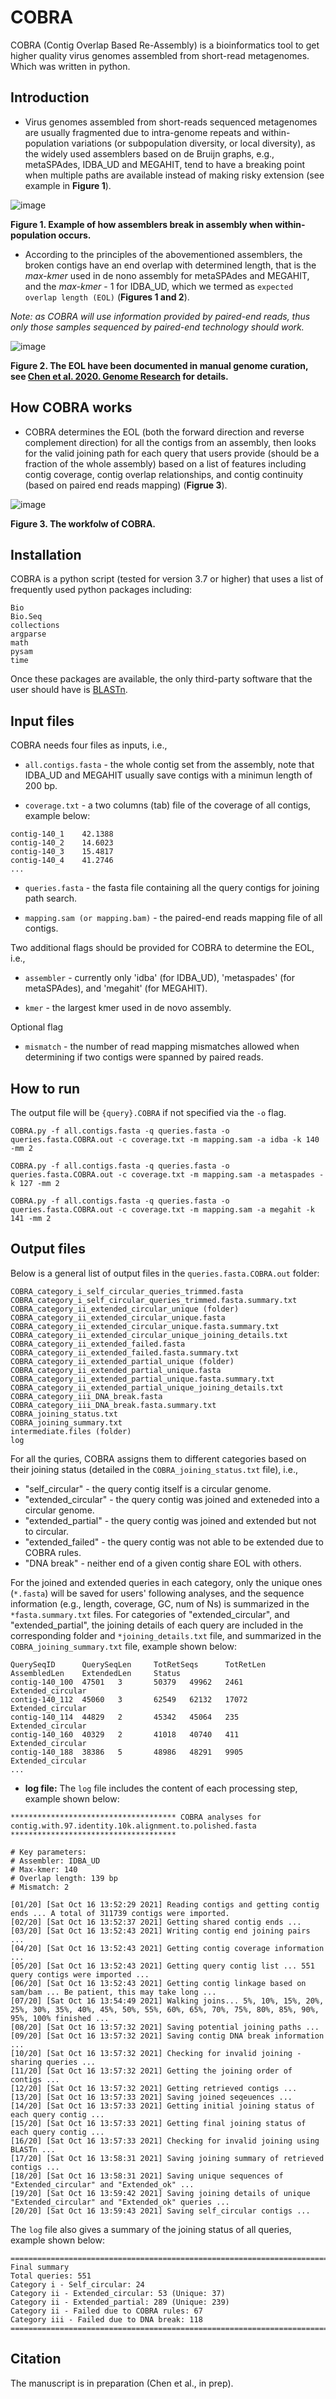 # COBRA
COBRA (Contig Overlap Based Re-Assembly) is a bioinformatics tool to get higher quality virus genomes assembled from short-read metagenomes. Which was written in python.

## Introduction
* Virus genomes assembled from short-reads sequenced metagenomes are usually fragmented due to intra-genome repeats and within-population variations (or subpopulation diversity, or local diversity), as the widely used assemblers based on de Bruijn graphs, e.g., metaSPAdes, IDBA_UD and MEGAHIT, tend to have a breaking point when multiple paths are available instead of making risky extension (see example in **Figure 1**). 

![image](https://user-images.githubusercontent.com/46725273/111676563-8a21f180-87db-11eb-9b8c-4c63fb993936.png)

**Figure 1. Example of how assemblers break in assembly when within-population occurs.**

* According to the principles of the abovementioned assemblers, the broken contigs have an end overlap with determined length, that is the *max-kmer* used in de nono assembly for metaSPAdes and MEGAHIT, and the *max-kmer* - 1 for IDBA_UD, which we termed as ```expected overlap length (EOL)``` (**Figures 1 and 2**). 

*Note: as COBRA will use information provided by paired-end reads, thus only those samples sequenced by paired-end technology should work.*

![image](https://user-images.githubusercontent.com/46725273/111677281-4c719880-87dc-11eb-85a9-a62906f4e10b.png)

**Figure 2. The EOL have been documented in manual genome curation, see [Chen et al. 2020. Genome Research](https://genome.cshlp.org/content/30/3/315.short) for details.**

##
## How COBRA works
* COBRA determines the EOL (both the forward direction and reverse complement direction) for all the contigs from an assembly, then looks for the valid joining path for each query that users provide (should be a fraction of the whole assembly) based on a list of features including contig coverage, contig overlap relationships, and contig continuity (based on paired end reads mapping) (**Figrue 3**).

![image](https://user-images.githubusercontent.com/46725273/137677972-d181aae7-a4dd-4ae1-8949-1b461092858c.png)


**Figure 3. The workfolw of COBRA.**

##
## Installation
COBRA is a python script (tested for version 3.7 or higher) that uses a list of frequently used python packages including:
```
Bio
Bio.Seq
collections
argparse
math
pysam
time
```

Once these packages are available, the only third-party software that the user should have is [BLASTn](https://blast.ncbi.nlm.nih.gov/Blast.cgi?PAGE_TYPE=BlastDocs&DOC_TYPE=Download).

##
## Input files
COBRA needs four files as inputs, i.e., 

* ```all.contigs.fasta``` - the whole contig set from the assembly, note that IDBA_UD and MEGAHIT usually save contigs with a minimun length of 200 bp.

* ```coverage.txt``` - a two columns (tab) file of the coverage of all contigs, example below:

```contig-140_0    25.552
contig-140_1    42.1388
contig-140_2    14.6023
contig-140_3    15.4817
contig-140_4    41.2746
...
```

* ```queries.fasta``` - the fasta file containing all the query contigs for joining path search.

* ```mapping.sam (or mapping.bam)``` - the paired-end reads mapping file of all contigs.


Two additional flags should be provided for COBRA to determine the EOL, i.e.,

* ```assembler``` - currently only 'idba' (for IDBA_UD), 'metaspades' (for metaSPAdes), and 'megahit' (for MEGAHIT).

* ```kmer``` - the largest kmer used in de novo assembly.


Optional flag
* ```mismatch``` - the number of read mapping mismatches allowed when determining if two contigs were spanned by paired reads.

##
## How to run

The output file will be ```{query}.COBRA``` if not specified via the ```-o``` flag.

```
COBRA.py -f all.contigs.fasta -q queries.fasta -o queries.fasta.COBRA.out -c coverage.txt -m mapping.sam -a idba -k 140 -mm 2
```

```
COBRA.py -f all.contigs.fasta -q queries.fasta -o queries.fasta.COBRA.out -c coverage.txt -m mapping.sam -a metaspades -k 127 -mm 2
```

```
COBRA.py -f all.contigs.fasta -q queries.fasta -o queries.fasta.COBRA.out -c coverage.txt -m mapping.sam -a megahit -k 141 -mm 2
```

##
## Output files
Below is a general list of output files in the ```queries.fasta.COBRA.out``` folder:

```
COBRA_category_i_self_circular_queries_trimmed.fasta
COBRA_category_i_self_circular_queries_trimmed.fasta.summary.txt
COBRA_category_ii_extended_circular_unique (folder)
COBRA_category_ii_extended_circular_unique.fasta
COBRA_category_ii_extended_circular_unique.fasta.summary.txt
COBRA_category_ii_extended_circular_unique_joining_details.txt
COBRA_category_ii_extended_failed.fasta
COBRA_category_ii_extended_failed.fasta.summary.txt
COBRA_category_ii_extended_partial_unique (folder)
COBRA_category_ii_extended_partial_unique.fasta
COBRA_category_ii_extended_partial_unique.fasta.summary.txt
COBRA_category_ii_extended_partial_unique_joining_details.txt
COBRA_category_iii_DNA_break.fasta
COBRA_category_iii_DNA_break.fasta.summary.txt
COBRA_joining_status.txt
COBRA_joining_summary.txt
intermediate.files (folder)
log
```

For all the quries, COBRA assigns them to different categories based on their joining status (detailed in the ```COBRA_joining_status.txt``` file), i.e.,

* "self_circular" - the query contig itself is a circular genome.
* "extended_circular" - the query contig was joined and exteneded into a circular genome.
* "extended_partial" - the query contig was joined and extended but not to circular.
* "extended_failed" - the query contig was not able to be extended due to COBRA rules. 
* "DNA break" - neither end of a given contig share EOL with others.

For the joined and extended queries in each category, only the unique ones (```*.fasta```) will be saved for users' following analyses, and the sequence information (e.g., length, coverage, GC, num of Ns) is summarized in the ```*fasta.summary.txt``` files. For categories of "extended_circular", and "extended_partial", the joining details of each query are included in the corresponding folder and ```*joining_details.txt``` file, and summarized in the ```COBRA_joining_summary.txt``` file, example shown below:

```
QuerySeqID      QuerySeqLen     TotRetSeqs      TotRetLen       AssembledLen    ExtendedLen     Status
contig-140_100  47501   3       50379   49962   2461    Extended_circular
contig-140_112  45060   3       62549   62132   17072   Extended_circular
contig-140_114  44829   2       45342   45064   235     Extended_circular
contig-140_160  40329   2       41018   40740   411     Extended_circular
contig-140_188  38386   5       48986   48291   9905    Extended_circular
...
```


* **log file:** The ```log``` file includes the content of each processing step, example shown below:

```
************************************* COBRA analyses for contig.with.97.identity.10k.alignment.to.polished.fasta *************************************

# Key parameters:
# Assembler: IDBA_UD
# Max-kmer: 140
# Overlap length: 139 bp
# Mismatch: 2

[01/20] [Sat Oct 16 13:52:29 2021] Reading contigs and getting contig ends ... A total of 311739 contigs were imported.
[02/20] [Sat Oct 16 13:52:37 2021] Getting shared contig ends ...
[03/20] [Sat Oct 16 13:52:43 2021] Writing contig end joining pairs ...
[04/20] [Sat Oct 16 13:52:43 2021] Getting contig coverage information ...
[05/20] [Sat Oct 16 13:52:43 2021] Getting query contig list ... 551 query contigs were imported ...
[06/20] [Sat Oct 16 13:52:43 2021] Getting contig linkage based on sam/bam ... Be patient, this may take long ...
[07/20] [Sat Oct 16 13:54:49 2021] Walking joins... 5%, 10%, 15%, 20%, 25%, 30%, 35%, 40%, 45%, 50%, 55%, 60%, 65%, 70%, 75%, 80%, 85%, 90%, 95%, 100% finished ...
[08/20] [Sat Oct 16 13:57:32 2021] Saving potential joining paths ...
[09/20] [Sat Oct 16 13:57:32 2021] Saving contig DNA break information ...
[10/20] [Sat Oct 16 13:57:32 2021] Checking for invalid joining - sharing queries ...
[11/20] [Sat Oct 16 13:57:32 2021] Getting the joining order of contigs ...
[12/20] [Sat Oct 16 13:57:32 2021] Getting retrieved contigs ...
[13/20] [Sat Oct 16 13:57:33 2021] Saving joined seqeuences ...
[14/20] [Sat Oct 16 13:57:33 2021] Getting initial joining status of each query contig ...
[15/20] [Sat Oct 16 13:57:33 2021] Getting final joining status of each query contig ...
[16/20] [Sat Oct 16 13:57:33 2021] Checking for invalid joining using BLASTn ...
[17/20] [Sat Oct 16 13:58:31 2021] Saving joining summary of retrieved contigs ...
[18/20] [Sat Oct 16 13:58:31 2021] Saving unique sequences of "Extended_circular" and "Extended_ok" ...
[19/20] [Sat Oct 16 13:59:42 2021] Saving joining details of unique "Extended_circular" and "Extended_ok" queries ...
[20/20] [Sat Oct 16 13:59:43 2021] Saving self_circular contigs ...
```

The ```log``` file also gives a summary of the joining status of all queries, example shown below:

```
======================================================================================================================================================
Final summary
Total queries: 551
Category i - Self_circular: 24
Category ii - Extended_circular: 53 (Unique: 37)
Category ii - Extended_partial: 289 (Unique: 239)
Category ii - Failed due to COBRA rules: 67
Category iii - Failed due to DNA break: 118
======================================================================================================================================================
```

##
## Citation
The manuscript is in preparation (Chen et al., in prep).
